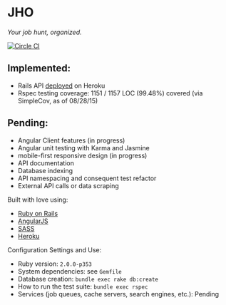# JHO 

*Your job hunt, organized.*

[![Circle CI](https://circleci.com/gh/mtvillwock/jho.svg?style=svg&circle-token=:61c1a903f8b4b59801920e70480195dbc7295f69)](https://circleci.com/gh/mtvillwock/jho)

## Implemented:

- Rails API [deployed](jho.herokuapp.com) on Heroku
- Rspec testing coverage: 1151 / 1157 LOC (99.48%) covered (via SimpleCov, as of 08/28/15)

## Pending:

- Angular Client features (in progress)
- Angular unit testing with Karma and Jasmine
- mobile-first responsive design (in progress)
- API documentation
- Database indexing
- API namespacing and consequent test refactor
- External API calls or data scraping

Built with love using:

- [Ruby on Rails](http://rubyonrails.org/)
- [AngularJS](https://angularjs.org/)
- [SASS](http://sass-lang.com/)
- [Heroku](https://heroku.com/)

Configuration Settings and Use:
- Ruby version: ```2.0.0-p353```
- System dependencies: see ```Gemfile```
- Database creation: ```bundle exec rake db:create```
- How to run the test suite: ```bundle exec rspec```
- Services (job queues, cache servers, search engines, etc.): Pending
